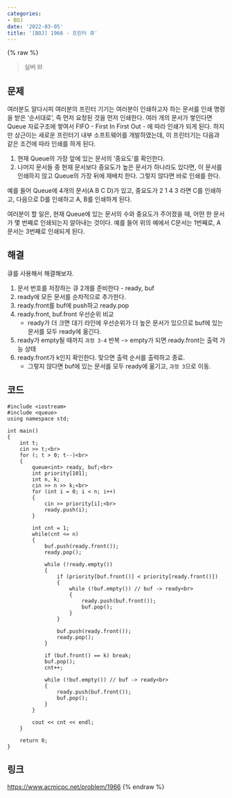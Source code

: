 ```yaml
---
categories:
- BOJ
date: '2022-03-05'
title: '[BOJ] 1966 - 프린터 큐'
---
```


{% raw %}
>실버 III

## 문제
여러분도 알다시피 여러분의 프린터 기기는 여러분이 인쇄하고자 하는 문서를 인쇄 명령을 받은 ‘순서대로’, 즉 먼저 요청된 것을 먼저 인쇄한다. 여러 개의 문서가 쌓인다면 Queue 자료구조에 쌓여서 FIFO - First In First Out - 에 따라 인쇄가 되게 된다. 하지만 상근이는 새로운 프린터기 내부 소프트웨어를 개발하였는데, 이 프린터기는 다음과 같은 조건에 따라 인쇄를 하게 된다.

1.  현재 Queue의 가장 앞에 있는 문서의 ‘중요도’를 확인한다.
2.  나머지 문서들 중 현재 문서보다 중요도가 높은 문서가 하나라도 있다면, 이 문서를 인쇄하지 않고 Queue의 가장 뒤에 재배치 한다. 그렇지 않다면 바로 인쇄를 한다.

예를 들어 Queue에 4개의 문서(A B C D)가 있고, 중요도가 2 1 4 3 라면 C를 인쇄하고, 다음으로 D를 인쇄하고 A, B를 인쇄하게 된다.

여러분이 할 일은, 현재 Queue에 있는 문서의 수와 중요도가 주어졌을 때, 어떤 한 문서가 몇 번째로 인쇄되는지 알아내는 것이다. 예를 들어 위의 예에서 C문서는 1번째로, A문서는 3번째로 인쇄되게 된다.

##  해결
큐를 사용해서 해결해보자.
1. 문서 번호를 저장하는 큐 2개를 준비한다 - ready, buf
2. ready에 모든 문서를 순차적으로 추가한다.
3. ready.front를 buf에 push하고 ready.pop
4. ready.front, buf.front 우선순위 비교
	- ready가 더 크면 대기 라인에 우선순위가 더 높은 문서가 있으므로 buf에 있는 문서를 모두 ready에 옮긴다.
5. ready가 empty될 때까지 `과정 3-4` 반복 -> empty가 되면 ready.front는 출력 가능 상태<br>
6. ready.front가 k인지 확인한다. 맞으면 출력 순서를 출력하고 종료.
	- 그렇지 않다면 buf에 있는 문서를 모두 ready에 옮기고, `과정 3`으로 이동.

## 코드
```
#include <iostream>
#include <queue>
using namespace std;

int main()
{
	int t;
	cin >> t;<br>
	for (; t > 0; t--)<br>
	{
		queue<int> ready, buf;<br>
		int priority[101];
		int n, k;
		cin >> n >> k;<br>
		for (int i = 0; i < n; i++)
		{
			cin >> priority[i];<br>
			ready.push(i);
		}

		int cnt = 1;
		while(cnt <= n)
		{ 
			buf.push(ready.front());
			ready.pop();

			while (!ready.empty())
			{
				if (priority[buf.front()] < priority[ready.front()])
				{
					while (!buf.empty()) // buf -> ready<br>
					{
						ready.push(buf.front());
						buf.pop();
					}
				}

				buf.push(ready.front());
				ready.pop();
			}

			if (buf.front() == k) break;
			buf.pop();
			cnt++;

			while (!buf.empty()) // buf -> ready<br>
			{
				ready.push(buf.front());
				buf.pop();
			}
		}

		cout << cnt << endl;
	}

	return 0;
}
```

## 링크
https://www.acmicpc.net/problem/1966
{% endraw %}